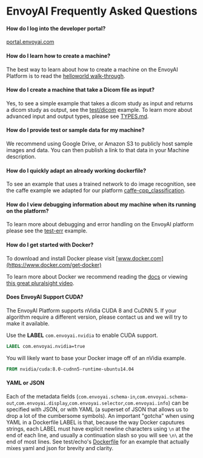# EnvoyAI Frequently Asked Questions

#### How do I log into the developer portal?
[portal.envoyai.com](https://portal.envoyai.com)

#### How do I learn how to create a machine?
The best way to learn about how to create a machine on the EnvoyAI Platform is to read the [helloworld walk-through](./test-hello/README.md).

#### How do I create a machine that take a Dicom file as input?
Yes, to see a simple example that takes a dicom study as input and returns a dicom study as output, see the [test/dicom](./test-dicom) example.
To learn more about advanced input and output types, please see [TYPES.md](TYPES.md).

#### How do I provide test or sample data for my machine?
We recommend using Google Drive, or Amazon S3 to publicly host sample images and data. You can then publish a link to that data in your Machine description.

#### How do I quickly adapt an already working dockerfile?
To see an example that uses a trained network to do image recognition, see the caffe example we adapted for our platform 
[caffe-cpp_classification](./caffe-cpp_classification/).

#### How do I view debugging information about my machine when its running on the platform?
To learn more about debugging and error handling on the EnvoyAI platform please see the [test-err](./test-err/) example.

#### How do I get started with Docker?
To download and install Docker please visit [www.docker.com](https://www.docker.com/get-docker)

To learn more about Docker we recommend reading the [docs](https://docs.docker.com/) or viewing 
[this great pluralsight video](https://www.pluralsight.com/courses/docker-deep-dive).

#### Does EnvoyAI Support CUDA?
The EnvoyAI Platform supports nVidia CUDA 8 and CuDNN 5. If your algorithm require a different version, please contact us and we will try to make it available.

Use the __LABEL__ `com.envoyai.nvidia` to enable CUDA support.
```Dockerfile
LABEL com.envoyai.nvidia=true
```

You will likely want to base your Docker image off of an nVidia example.
```Dockerfile
FROM nvidia/cuda:8.0-cudnn5-runtime-ubuntu14.04
```

#### YAML or JSON
Each of the metadata fields (`com.envoyai.schema-in`,`com.envoyai.schema-out`,`com.envoyai.display`,`com.envoyai.selector`,`com.envoyai.info`)
can be specified with JSON, or with YAML (a superset of JSON that allows us to drop a lot of the cumbersome symbols).
An important "gotcha" when using YAML in a Dockerfile LABEL is that, because the way Docker caputures strings, each LABEL must have
explicit newline characters using `\n` at the end of each line, and usually a continuation slash so you will see `\n\` at the end of most lines.
See test/echo's [Dockerfile](./test-echo/Dockerfile) for an example that actually mixes yaml and json for brevity and clarity.